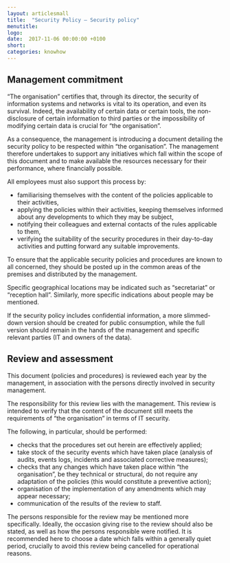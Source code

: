 ```yaml
---
layout: articlesmall
title:  "Security Policy – Security policy"
menutitle:
logo:
date:  2017-11-06 00:00:00 +0100
short:
categories: knowhow
---
```

## Management commitment
“The organisation” certifies that, through its director, the security of information systems and networks is vital to its operation, and even its survival. Indeed, the availability of certain data or certain tools, the non-disclosure of certain information to third parties or the impossibility of modifying certain data is crucial for “the organisation”.

As a consequence, the management is introducing a document detailing the security policy to be respected within “the organisation”. The management therefore undertakes to support any initiatives which fall within the scope of this document and to make available the resources necessary for their performance, where financially possible.

All employees must also support this process by:

* familiarising themselves with the content of the policies applicable to their activities,
* applying the policies within their activities, keeping themselves informed about any developments to which they may be subject,
* notifying their colleagues and external contacts of the rules applicable to them,
* verifying the suitability of the security procedures in their day-to-day activities and putting forward any suitable improvements.

To ensure that the applicable security policies and procedures are known to all concerned, they should be posted up in the common areas of the premises and distributed by the management.

Specific geographical locations may be indicated such as “secretariat” or “reception hall”. Similarly, more specific indications about people may be mentioned.

If the security policy includes confidential information, a more slimmed-down version should be created for public consumption, while the full version should remain in the hands of the management and specific relevant parties (IT and owners of the data).

## Review and assessment

This document (policies and procedures) is reviewed each year by the management, in association with the persons directly involved in security management.

The responsibility for this review lies with the management. This review is intended to verify that the content of the document still meets the requirements of “the organisation” in terms of IT security.

The following, in particular, should be performed:

* checks that the procedures set out herein are effectively applied;
* take stock of the security events which have taken place (analysis of audits, events logs, incidents and associated corrective measures);
* checks that any changes which have taken place within “the organisation”, be they technical or structural, do not require any adaptation of the policies (this would constitute a preventive action);
* organisation of the implementation of any amendments which may appear necessary;
* communication of the results of the review to staff.

The persons responsible for the review may be mentioned more specifically. Ideally, the occasion giving rise to the review should also be stated, as well as how the persons responsible were notified. It is recommended here to choose a date which falls within a generally quiet period, crucially to avoid this review being cancelled for operational reasons.
